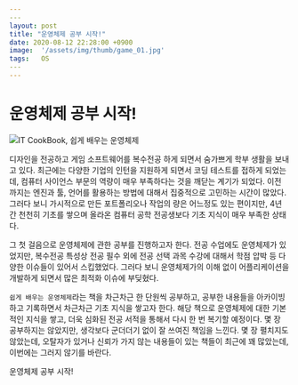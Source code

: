 ```yaml
---
​---
layout: post
title: "운영체제 공부 시작!"
date: 2020-08-12 22:28:00 +0900
image:  '/assets/img/thumb/game_01.jpg'
tags:   OS
​---
---
```




# 운영체제 공부 시작!

![IT CookBook, 쉽게 배우는 운영체제](https://www.hanbit.co.kr/data/books/B5471691739_l.jpg)



디자인을 전공하고 게임 소프트웨어를 복수전공 하게 되면서 숨가쁘게 학부 생활을 보내고 있다. 최근에는 다양한 기업의 인턴을 지원하게 되면서 코딩 테스트를 접하게 되었는데, 컴퓨터 사이언스 부문의 역량이 매우 부족하다는 것을 깨닫는 계기가 되었다. 이전 까지는 엔진과 툴, 언어를 활용하는 방법에 대해서 집중적으로 고민하는 시간이 많았다. 그러다 보니 가시적으로 만든 포트폴리오나 작업의 량은 어느정도 있는 편이지만, 4년 간 천천히 기초를 쌓으며 올라온 컴퓨터 공학 전공생보다 기초 지식이 매우 부족한 상태다.

그 첫 걸음으로 운영체제에 관한 공부를 진행하고자 한다. 전공 수업에도 운영체제가 있었지만, 복수전공 특성상 전공 필수 외에 전공 선택 과목 수강에 대해서 학점 압박 등 다양한 이슈들이 있어서 스킵했었다. 그러다 보니 운영체제가의 이해 없이 어플리케이션을 개발하게 되면서 많은 최적화 이슈에 부딪혔다.

`쉽게 배우는 운영체제`라는 책을 차근차근 한 단원씩 공부하고, 공부한 내용들을 아카이빙하고 기록하면서 차근차근 기초 지식을 쌓고자 한다. 해당 책으로 운영체제에 대한 기본적인 지식을 쌓고, 더욱 심화된 전공 서적을 통해서 다시 한 번 복기할 예정이다. 몇 장 공부하지는 않았지만, 생각보다 군더더기 없이 잘 쓰여진 책임을 느낀다. 몇 장 펼치지도 않았는데, 오탈자가 있거나 신뢰가 가지 않는 내용들이 있는 책들이 최근에 꽤 많았는데, 이번에는 그러지 않기를 바란다.

운영체제 공부 시작!